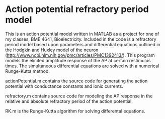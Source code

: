 Action potential refractory period model
========================================
This is an action potential model written in MATLAB as a project for one of my classes, BME 4641, Bioelectricity.  Included in the code is a refractory period model based upon parameters and differential equations outlined in the Hodgkin and Huxley model of the neuron (http://www.ncbi.nlm.nih.gov/pmc/articles/PMC1392413/). This program models the elicited amplitude response of the AP at certain restimulus times.  The simultaneous differential equations are solved with a numerical Runge-Kutta method.

actionPotential.m contains the source code for generating the action potential with conductance constants and ionic currents.

refractory.m contains source code for modeling the AP response in the relative and absolute refractory period of the action potential.

RK.m is the Runge-Kutta algorithm for solving differental equations.
